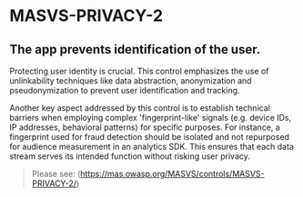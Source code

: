 # MASVS-PRIVACY-2

## The app prevents identification of the user.

Protecting user identity is crucial. This control emphasizes the use of unlinkability techniques like data abstraction, anonymization and pseudonymization to prevent user identification and tracking.

Another key aspect addressed by this control is to establish technical barriers when employing complex 'fingerprint-like' signals (e.g. device IDs, IP addresses, behavioral patterns) for specific purposes. For instance, a fingerprint used for fraud detection should be isolated and not repurposed for audience measurement in an analytics SDK. This ensures that each data stream serves its intended function without risking user privacy.

> Please see: (https://mas.owasp.org/MASVS/controls/MASVS-PRIVACY-2/)